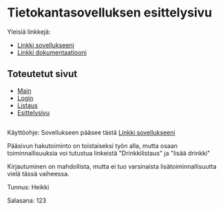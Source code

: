 # Tietokantasovelluksen esittelysivu

Yleisiä linkkejä:

* [Linkki sovellukseeni](https://jssilvo.users.cs.helsinki.fi/tsoha/)
* [Linkki dokumentaatiooni](https://github.com/coderb0b/Tsoha-Bootstrap/tree/master/doc)

## Toteutetut sivut

* [Main](https://jssilvo.users.cs.helsinki.fi/tsoha/main)
* [Login](https://jssilvo.users.cs.helsinki.fi/tsoha/login)
* [Listaus](https://jssilvo.users.cs.helsinki.fi/tsoha/drink)
* [Esittelysivu](https://jssilvo.users.cs.helsinki.fi/tsoha/drink/1)

##

Käyttöohje: Sovellukseen pääsee tästä [Linkki sovellukseeni](https://jssilvo.users.cs.helsinki.fi/tsoha/)

Pääsivun hakutoiminto on toistaiseksi työn alla, mutta osaan toiminnallisuuksia voi tutustua linkeistä "Drinkkilistaus" ja "lisää drinkki"

Kirjautuminen on mahdollista, mutta ei tuo varsinaista lisätoiminnallisuutta vielä tässä vaiheessa.

Tunnus: Heikki

Salasana: 123

